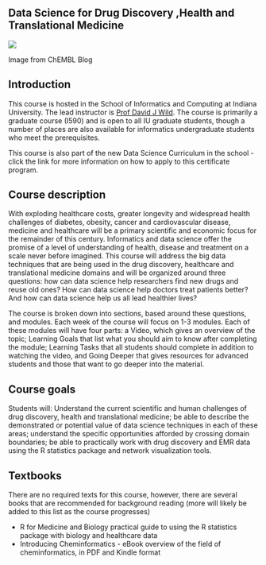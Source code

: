 ## Data Science for Drug Discovery ,Health and Translational Medicine


![](http://4.bp.blogspot.com/-K_U9ZJ5WkhA/USnUGf721oI/AAAAAAAAC2Y/CT53FIgLCR8/s1600/01medline.png)

Image from ChEMBL Blog
## Introduction
This course is hosted in the School of Informatics and Computing at Indiana University. The lead instructor is [Prof David J Wild](https://sites.google.com/site/davidjwild/home). The course is primarily a graduate course (I590) and is open to all IU graduate students, though a number of places are also available for informatics undergraduate students who meet the prerequisites. 

This course is also part of the new Data Science Curriculum in the school - click the link for more information on how to apply to this certificate program.


## Course description
With exploding healthcare costs, greater longevity and widespread health challenges of diabetes, obesity, cancer and cardiovascular disease, medicine and healthcare will be a primary scientific and economic focus for the remainder of this century. Informatics and data science offer the promise of a level of understanding of health, disease and treatment on a scale never before imagined. This course will address the big data techniques that are being used in the drug discovery, healthcare and translational medicine domains and will be organized around three questions: how can data science help researchers find new drugs and reuse old ones? How can data science help doctors treat patients better? And how can data science help us all lead healthier lives?

The course is broken down into sections, based around these questions, and modules. Each week of the course will focus on 1-3 modules. Each of these modules will have four parts: a Video, which gives an overview of the topic; Learning Goals that list what you should aim to know after completing the module; Learning Tasks that all students should complete in addition to watching the video, and Going Deeper that gives resources for advanced students and those that want to go deeper into the material.

## Course goals
Students will: Understand the current scientific and human challenges of drug discovery, health and translational medicine; be able to describe the demonstrated or potential value of data science techniques in each of these areas; understand the specific opportunities afforded by crossing domain boundaries; be able to practically work with drug discovery and EMR data using the R statistics package and network visualization tools. 

## Textbooks
There are no required texts for this course, however, there are several books that are recommended for background reading (more will likely be added to this list as the course progresses)
* R for Medicine and Biology practical guide to using the R statistics package with biology and healthcare data
* Introducing Cheminformatics - eBook overview of the field of cheminformatics, in PDF and Kindle format

